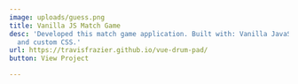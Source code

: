 ```yaml
---
image: uploads/guess.png
title: Vanilla JS Match Game
desc: 'Developed this match game application. Built with: Vanilla JavaScript, Bootstrap,
  and custom CSS.'
url: https://travisfrazier.github.io/vue-drum-pad/
button: View Project

---
```

